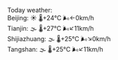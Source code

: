 Today weather:  
Beijing: ☀️ 🌡️+24°C 🌬️←0km/h  
Tianjin: 🌫  🌡️+27°C 🌬️↙11km/h  
Shijiazhuang: 🌫  🌡️+25°C 🌬️↘0km/h  
Tangshan: 🌫  🌡️+25°C 🌬️↙11km/h  
